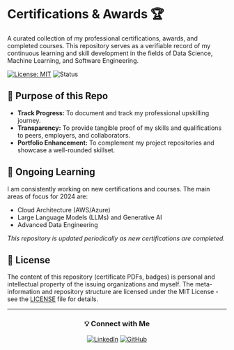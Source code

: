 # Certifications & Awards 🏆

A curated collection of my professional certifications, awards, and completed courses. This repository serves as a verifiable record of my continuous learning and skill development in the fields of Data Science, Machine Learning, and Software Engineering.

[![License: MIT](https://img.shields.io/badge/License-MIT-yellow.svg)](https://opensource.org/licenses/MIT)
![Status](https://img.shields.io/badge/Status-Actively%20Updated-brightgreen)


## 🎯 Purpose of this Repo

*   **Track Progress:** To document and track my professional upskilling journey.
*   **Transparency:** To provide tangible proof of my skills and qualifications to peers, employers, and collaborators.
*   **Portfolio Enhancement:** To complement my project repositories and showcase a well-rounded skillset.

## 🔄 Ongoing Learning

I am consistently working on new certifications and courses. The main areas of focus for 2024 are:
-   Cloud Architecture (AWS/Azure)
-   Large Language Models (LLMs) and Generative AI
-   Advanced Data Engineering

*This repository is updated periodically as new certifications are completed.*

## 📜 License

The content of this repository (certificate PDFs, badges) is personal and intellectual property of the issuing organizations and myself. The meta-information and repository structure are licensed under the MIT License - see the [LICENSE](LICENSE) file for details.

---

<div align="center">

### 💡 Connect with Me

[![LinkedIn](https://img.shields.io/badge/LinkedIn-Connect-blue?style=flat&logo=linkedin)](https://www.linkedin.com/in/raunak-sachdev/)
[![GitHub](https://img.shields.io/badge/GitHub-Follow-black?style=flat&logo=github)](https://github.com/RaunakSachdeva2004)

</div>
